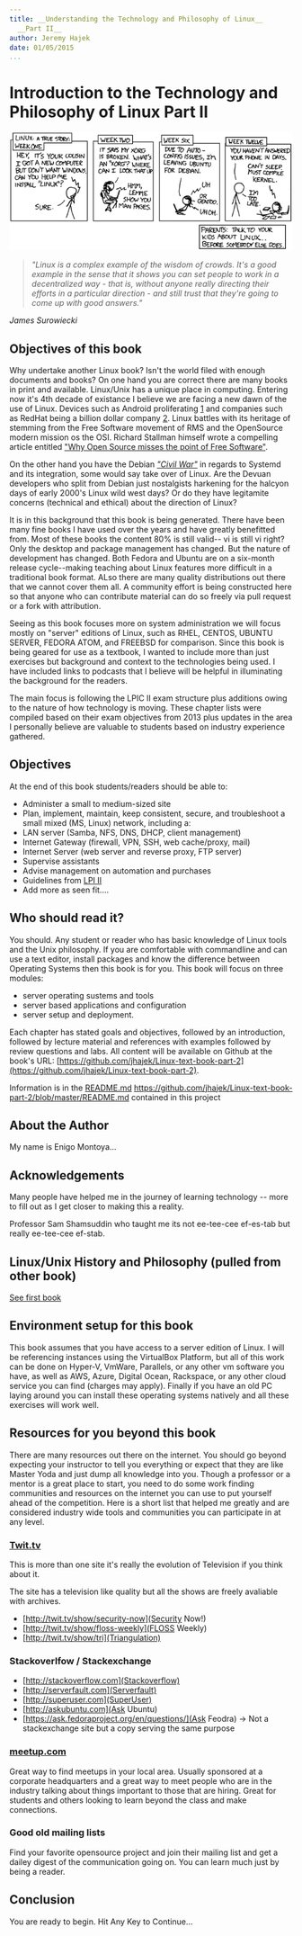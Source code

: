 ```yaml
---
title: __Understanding the Technology and Philosophy of Linux__
  __Part II__
author: Jeremy Hajek
date: 01/05/2015
...
```


# Introduction to the Technology and Philosophy of Linux Part II

![Understanding the Technology and Philosophy of Linux](images/Chapter-Header/Chapter-01/cautionary.png "Understanding the Technology and Philosophy of Linux")
> *"Linux is a complex example of the wisdom of crowds. It's a good example in the sense that it shows you can set people to work in a decentralized way - that is, without anyone really directing their efforts in a particular direction - and still trust that they're going to come up with good answers."*

*James Surowiecki*

## Objectives of this book

Why undertake another Linux book?  Isn't the world filed with enough documents and books?  On one hand you are correct there are many books in print and available.  Linux/Unix has a unique place in computing.  Entering now it's 4th decade of existance I believe we are facing a new dawn of the use of Linux.  Devices such as Android proliferating [1](http://www.cnet.com/news/android-dominates-81-percent-of-world-smartphone-market/) and companies such as RedHat being a billion dollar company [2](http://arstechnica.com/business/2012/02/how-red-hat-killed-its-core-productand-became-a-billion-dollar-business/).  Linux battles with its heritage of stemming from the Free Software movement of RMS and the OpenSource modern mission os the OSI.  Richard Stallman himself wrote a compelling article entitled ["Why Open Source misses the point of Free Software"](http://www.gnu.org/philosophy/open-source-misses-the-point.html).  

On the other hand you have the Debian [*"Civil War"*](http://debianfork.org/) in regards to Systemd and its integration, some would say take over of Linux.  Are the Devuan developers who split from Debian just nostalgists harkening for the halcyon days of early 2000's Linux wild west days?  Or do they have legitamite concerns (technical and ethical) about the direction of Linux?   

 It is in this background that this book is being generated.  There have been many fine books I have used over the years and have greatly benefitted from. Most of these books the content 80% is still valid-- vi is still vi right?  Only the desktop and package management has changed.  But the nature of development has changed.  Both Fedora and Ubuntu are on a six-month release cycle--making teaching about Linux features more difficult in a traditional book format.  ALso there are many quality distributions out there that we cannot cover them all.  A community effort is being constructed here so that anyone who can contribute material can do so freely via pull request or a fork with attribution.  

Seeing as this book focuses more on system administration we will focus mostly on "server" editions of Linux, such as RHEL, CENTOS, UBUNTU SERVER, FEDORA ATOM, and FREEBSD for comparison.  Since this book is being geared for use as a textbook, I wanted to include more than just exercises but background and context to the technologies being used.  I have included links to podcasts that I believe will be helpful in illuminating the background for the readers. 

The main focus is following the LPIC II exam structure plus additions owing to the nature of how technology is moving.  These chapter lists were compiled based on their exam objectives from 2013 plus updates in the area I personally believe are valuable to students based on industry experience gathered.

## Objectives

At the end of this book students/readers should be able to:

  * Administer a small to medium-sized site 
  * Plan, implement, maintain, keep consistent, secure, and troubleshoot a small mixed (MS, Linux) network, including a: 
  * LAN server (Samba, NFS, DNS, DHCP, client management)
  * Internet Gateway (firewall, VPN, SSH, web cache/proxy, mail)
  * Internet Server (web server and reverse proxy, FTP server)
  * Supervise assistants
  * Advise management on automation and purchases
  * Guidelines from [LPI II](https://www.lpi.org/certification/get-certified-lpi/lpic-2-linux-network-professional/) 
  * Add more as seen fit....
  
## Who should read it?

You should.  Any student or reader who has basic knowledge of Linux tools and the Unix philosophy.  If you are comfortable with commandline and can use a text editor, install packages and know the difference between Operating Systems then this book is for you.  This book will focus on three modules: 

  *  server operating sustems and tools
  *  server based applications and configuration
  *  server setup and deployment.

Each chapter has stated goals and objectives, followed by an introduction, followed by lecture material and references with examples followed by review questions and labs.  All content will be available on Github at the book's URL:  [https://github.com/jhajek/Linux-text-book-part-2](https://github.com/jhajek/Linux-text-book-part-2).

Information is in the [README.md](https://github.com/jhajek/Linux-text-book-part-2/blob/master/README.md) https://github.com/jhajek/Linux-text-book-part-2/blob/master/README.md contained in this project

## About the Author

My name is Enigo Montoya...

## Acknowledgements

Many people have helped me in the journey of learning technology -- more to fill out as I get closer to making this a reality.

Professor Sam Shamsuddin who taught me its not ee-tee-cee ef-es-tab but really ee-tee-cee ef-stab.

## Linux/Unix History and Philosophy (pulled from other book)

[See first book](https://github.com/jhajek/Linux-text-book-part-1)

## Environment setup for this book

This book assumes that you have access to a server edition of Linux.  I will be referencing instances using the VirtualBox Platform, but all of this work can be done on Hyper-V, VmWare, Parallels, or any other vm software you have, as well as AWS, Azure, Digital Ocean, Rackspace, or any other cloud service you can find (charges may apply).  Finally if you have an old PC laying around you can install these operating systems natively and all these exercises will work well.  

## Resources for you beyond this book  

  There are many resources out there on the internet.  You should go beyond expecting your instructor to tell you everything or expect that they are like Master Yoda and just dump all knowledge into you.  Though a professor or a mentor is a great place to start, you need to do some work finding communities and resources on the internet you can use to put yourself ahead of the competition.  Here is a short list that helped me greatly and are considered industry wide tools and communities you can participate in at any level.
  
### [Twit.tv](http://www.twit.tv) 

This is more than one site it's really the evolution of Television if you think about it.  

The site has a television like quality but all the shows are freely avaliable with archives.

+    [http://twit.tv/show/security-now](Security Now!)
+    [http://twit.tv/show/floss-weekly](FLOSS Weekly) 
+    [http://twit.tv/show/tri](Triangulation) 
  
### Stackoverlfow / Stackexchange

+    [http://stackoverflow.com](Stackoverflow)
+    [http://serverfault.com](Serverfault)
+    [http://superuser.com](SuperUser)
+    [http://askubuntu.com](Ask Ubuntu)
+    [https://ask.fedoraproject.org/en/questions/](Ask Feodra) -> Not a stackexchange site but a copy serving the same purpose

### [meetup.com](http://www.meetup.com) 
   
   Great way to find meetups in your local area. Usually sponsored at a corporate headquarters and a great way to meet people who are in the industry talking about things important to those that are hiring.  Great for students and others looking to learn beyond the class and make connections.

### Good old mailing lists

  Find your favorite opensource project and join their mailing list and get a dailey digest of the communication going on.  You can learn much just by being a reader.
   
## Conclusion

You are ready to begin.  Hit Any Key to Continue...


